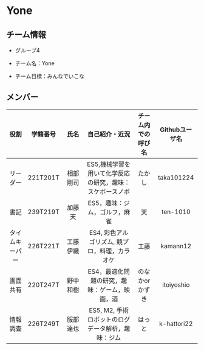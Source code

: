 # Yone

## チーム情報
- グループ4

- チーム名：Yone

- チーム目標：みんなでいこな

## メンバー
|役割|学籍番号|氏名|自己紹介・近況|チーム内での呼び名|Githubユーザ名
|:-:|:-:|:-:|:-:|:-:|:-:
|リーダー|221T201T|相部　剛司|ES5,機械学習を用いて化学反応の研究，趣味：スケボースノボ|たかし|taka101224
|書記|239T219T|加藤　天|ES5，趣味：ジム，ゴルフ，麻雀|天|ten-1010
|タイムキーパー|226T221T|工藤　伊織|ES4, 彩色アルゴリズム, 競プロ，料理，カラオケ|工藤|kamann12
|画面共有|220T247T|野中　和樹|ES4，最適化問題の研究，趣味：ゲーム，映画，酒|のなかorかずき|itoiyoshio
|情報調査|226T249T|服部　達也|ES5, M2, 手術ロボットのログデータ解析，趣味：ジム|はっと|k-hattori22